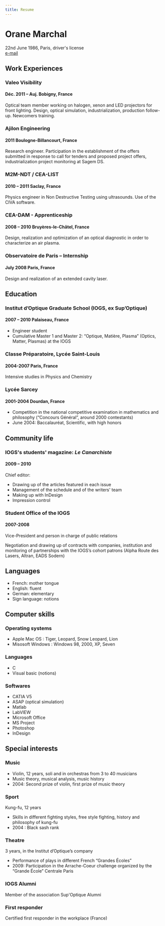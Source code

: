 ```yaml
---
title: Resume
---
```


# Orane Marchal
22nd June 1986, Paris, driver's license<br>
[e-mail](http://www.google.com/recaptcha/mailhide/d?k=016dT9F32kI81GY_8tWNEQnw==&c=5oUChofw9zY4ShBRnb91YdO5xfxF2p0q1zPcqttNxYA=)

## Work Experiences

### Valeo Visibility
#### <span class="fa fa-calendar"></span> Déc. 2011 – Auj. <span class="fa fa-map-marker"></span> Bobigny, France

Optical team member working on halogen, xenon and LED projectors for front lighting. Design, optical simulation, industrialization, production follow-up. Newcomers training.

### Ajilon Engineering
#### <span class="fa fa-calendar"></span> 2011 <span class="fa fa-map-marker"></span> Boulogne-Billancourt, France

Research engineer. Participation in the establishment of the offers submitted in response to call for tenders and proposed project offers, industrialization project monitoring at Sagem DS.


### M2M-NDT / CEA-LIST
#### <span class="fa fa-calendar"></span> 2010 – 2011 <span class="fa fa-map-marker"></span> Saclay, France

Physics engineer in Non Destructive Testing using ultrasounds. Use of the CIVA software.

### CEA-DAM - Apprenticeship
#### <span class="fa fa-calendar"></span> 2008 – 2010 <span class="fa fa-map-marker"></span> Bruyères-le-Châtel, France

Design, realization and optimization of an optical diagnostic in order to characterize an air plasma.

### Observatoire de Paris – Internship
#### <span class="fa fa-calendar"></span> July 2008 <span class="fa fa-map-marker"></span> Paris, France

Design and realization of an extended cavity laser.

## Education

### Institut d’Optique Graduate School (IOGS, ex Sup’Optique)
#### <span class="fa fa-calendar"></span> 2007 – 2010 <span class="fa fa-map-marker"></span> Palaiseau, France

 * Engineer student
 * Cumulative Master 1 and Master 2: “Optique, Matière, Plasma” (Optics, Matter, Plasmas) at the IOGS

### Classe Préparatoire, Lycée Saint-Louis
#### <span class="fa fa-calendar"></span> 2004-2007 <span class="fa fa-map-marker"></span> Paris, France

Intensive studies in Physics and Chemistry

### Lycée Sarcey
#### <span class="fa fa-calendar"></span> 2001-2004 <span class="fa fa-map-marker"></span> Dourdan, France

 * Competition in the national competitive examination in mathematics and philosophy (“Concours Général”, around 2000 contestants)
 * June 2004: Baccalauréat, Scientific, with high honors

## Community life

### IOGS's students' magazine: *Le Canarchiste*
#### <span class="fa fa-calendar"></span> 2009 – 2010

Chief editor:

* Drawing up of the articles featured in each issue
* Management of the schedule and of the writers' team
* Making up with InDesign
* Impression control

### Student Office of the IOGS
#### <span class="fa fa-calendar"></span> 2007-2008

Vice-President and person in charge of public relations

Negotiation and drawing up of contracts with companies, institution and monitoring of partnerships with the IOGS’s cohort patrons (Alpha Route des Lasers, Altran, EADS Sodern)

## Languages

* French: mother tongue
* English: fluent
* German: elementary
* Sign language: notions

## Computer skills

### Operating systems

* Apple Mac OS : Tiger, Leopard, Snow Leopard, Lion
* Misosoft Windows : Windows 98, 2000, XP, Seven

### Languages

* C
* Visual basic (notions)

### Softwares

* CATIA V5
* ASAP (optical simulation)
* Matlab
* LabVIEW
* Microsoft Office
* MS Project
* Photoshop
* InDesign

## Special interests

### Music

* Violin, 12 years, soli and in orchestras from 3 to 40 musicians
* Music theory, musical analysis, music history
* 2004: Second prize of violin, first prize of music theory

### Sport

Kung-fu, 12 years

* Skills in different fighting styles, free style fighting, history and philosophy of kung-fu
* 2004 : Black sash rank

### Theatre

3 years, in the Institut d’Optique’s company

* Performance of plays in different French “Grandes Écoles”
* 2009: Participation in the Arrache-Coeur challenge organized by the “Grande École” Centrale Paris

### IOGS Alumni

Member of the association Sup'Optique Alumni

### First responder

Certified first responder in the workplace (France)
